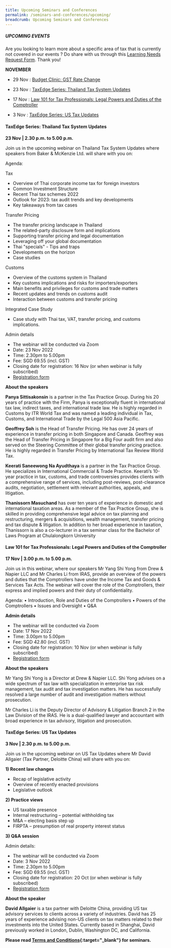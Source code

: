 ```yaml
---
title: Upcoming Seminars and Conferences
permalink: /seminars-and-conferences/upcoming/
breadcrumb: Upcoming Seminars and Conferences
---
```

##### **UPCOMING EVENTS**
Are you looking to learn more about a specific area of tax that is currently not covered in our events ? 
Do share with us through this [Learning Needs Request Form](https://form.gov.sg/5d2c51283703d80011e52615). Thank you!

**NOVEMBER**

* 29 Nov : [Budget Clinic: GST Rate Change](/seminars-and-conferences/upcoming/#29Nov-ta-id)

* 23 Nov : [TaxEdge Series: Thailand Tax System Updates](/seminars-and-conferences/upcoming/#23Nov-ta-id)

* 17 Nov : [Law 101 for Tax Professionals: Legal Powers and Duties of the Comptroller](/seminars-and-conferences/upcoming/#17Nov-ta-id)

* 3 Nov : [TaxEdge Series: US Tax Updates](/seminars-and-conferences/upcoming/#3Nov-ta-id)


<a id="23Nov-ta-id"></a>
#### **TaxEdge Series: Thailand Tax System Updates**
**23 Nov | 2.30 p.m. to 5.00 p.m.**

Join us in the upcoming webinar on Thailand Tax System Updates where speakers from Baker & McKenzie Ltd. will share with you on:

Agenda:

Tax
* Overview of Thai corporate income tax for foreign investors
* Common Investment Structure
* Recent Thai tax schemes 2022
* Outlook for 2023: tax audit trends and key developments
* Key takeaways from tax cases 

Transfer Pricing
* The transfer pricing landscape in Thailand
* The related-party disclosure form and implications
* Supporting transfer pricing and legal documentation
* Leveraging off your global documentation
* Thai "specials" -  Tips and traps
* Developments on the horizon
* Case studies

Customs
* Overview of the customs system in Thailand
* Key customs implications and risks for importers/exporters
* Main benefits and privileges for customs and trade matters
* Recent updates and trends on customs audit
* Interaction between customs and transfer pricing

Integrated Case Study
* Case study with Thai tax, VAT, transfer pricing, and customs implications.

Admin details
* The webinar will be conducted via Zoom
* Date: 23 Nov 2022
* Time: 2.30pm to 5.00pm
* Fee:  SGD 69.55 (incl. GST)
* Closing date for registration: 16 Nov (or when webinar is fully subscribed)
* [Registration form](https://form.gov.sg/636a7578657fbb001213b5f8)

**About the speakers**

**Panya Sittisakonsin** is a partner in the Tax Practice Group. During his 20 years of practice with the Firm, Panya is exceptionally fluent in international tax law, indirect taxes, and international trade law. He is highly regarded in Customs by ITR World Tax and was named a leading individual in Tax, Customs, and International Trade by the Legal 500 Asia Pacific.

**Geoffrey Soh** is the Head of Transfer Pricing. He has over 24 years of experience in transfer pricing in both Singapore and Canada. Geoffrey was the Head of Transfer Pricing in Singapore for a Big Four audit firm and also served on the Steering Committee of their global transfer pricing practice. He is highly regarded in Transfer Pricing by International Tax Review World Tax.

**Keerati Saneewong Na Ayudthaya** is a partner in the Tax Practice Group. He specializes in International Commercial & Trade Practice. Keerati’s 10-year practice in tax, customs, and trade controversies provides clients with a comprehensive range of services, including post-reviews, post-clearance audits, negotiation, settlement with relevant authorities, appeals, and litigation.

**Thanissorn Masuchand** has over ten years of experience in domestic and international taxation areas. As a member of the Tax Practice Group, she is skilled in providing comprehensive legal advice on tax planning and restructuring, mergers & acquisitions, wealth management, transfer pricing and tax dispute & litigation. In addition to her broad experience in taxation, Thanissorn is also a co-lecturer in a tax seminar class for the Bachelor of Laws Program at Chulalongkorn University


<a id="17Nov-ta-id"></a>
#### **Law 101 for Tax Professionals: Legal Powers and Duties of the Comptroller**
**17 Nov | 3.00 p.m. to 5.00 p.m.**

Join us in this webinar, where our speakers Mr Yang Shi Yong from Drew & Napier LLC and Mr Charles Li from IRAS, provide an overview of the powers and duties that the Comptrollers have under the Income Tax and Goods & Services Tax Acts. The webinar will cover the role of the Comptrollers, their express and implied powers and their duty of confidentiality.

Agenda:
•	Introduction, Role and Duties of the Comptrollers
•	Powers of the Comptrollers
•	Issues and Oversight
•	Q&A

**Admin details**
* The webinar will be conducted via Zoom
* Date: 17 Nov 2022
* Time: 3.00pm to 5.00pm
* Fee: SGD 42.80 (incl. GST)
* Closing date for registration: 10 Nov (or when webinar is fully subscribed)
* [Registration form](https://form.gov.sg/635fed7ad3c4cd00122b0f35)

**About the speakers**

Mr Yang Shi Yong is a Director at Drew & Napier LLC. Shi Yong advises on a wide spectrum of tax law with specialization in enterprise tax risk management, tax audit and tax investigation matters. He has successfully resolved a large number of audit and investigation matters without prosecution. 

Mr Charles Li is the Deputy Director of Advisory & Litigation Branch 2 in the Law Division of the IRAS. He is a dual-qualified lawyer and accountant with broad experience in tax advisory, litigation and prosecution.


<a id="3Nov-ta-id"></a>
#### **TaxEdge Series: US Tax Updates**
**3 Nov | 2.30 p.m. to 5.00 p.m.**

Join us in the upcoming webinar on US Tax Updates where Mr David Allgaier (Tax Partner, Deloitte China) will share with you on:

**1) Recent law changes**

* Recap of legislative activity
* Overview of recently enacted provisions
* Legislative outlook

**2) Practice views**

* US taxable presence
* Internal restructuring – potential withholding tax
* M&A – electing basis step up
* FIRPTA – presumption of real property interest status

**3) Q&A session**

Admin details:
* The webinar will be conducted via Zoom
* Date: 3 Nov 2022
* Time: 2.30pm to 5.00pm
* Fee: SGD 69.55 (incl. GST)
* Closing date for registration: 20 Oct (or when webinar is fully subscribed)
* [Registration form](https://form.gov.sg/6343c8e8d800b7001229ed4b)


**About the speaker**

**David Allgaier** is a tax partner with Deloitte China, providing US tax advisory services to clients across a variety of industries. David has 25 years of experience advising non-US clients on tax matters related to their investments into the United States. Currently based in Shanghai, David previously worked in London, Dublin, Washington DC, and California.






**Please read [Terms and Conditions](https://production-iras-tax-academy.netlify.com/executive-tax-programmes/terms-and-conditions/){:target="_blank"} for seminars.**